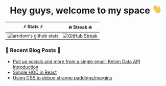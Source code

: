 <h1 align ="center"> Hey guys, welcome to my space <img src="https://raw.githubusercontent.com/ABSphreak/ABSphreak/master/gifs/Hi.gif" width="30px"> </h1>

⚡ Stats ⚡            |  🔥 Streak 🔥
:-------------------------:|:-------------------------:
![arndom's github stats](https://github-readme-stats.vercel.app/api?username=arndom&show_icons=true&count_private=true&hide_border=true&title_color=70a5fd&icon_color=bf91f3&text_color=38bdae&bg_color=0d1117) |  [![GitHub Streak](http://github-readme-streak-stats.herokuapp.com?user=arndom&theme=tokyonight_duo&hide_border=true&background=0D1117)](https://git.io/streak-stats)


### 📜 Recent Blog Posts 📜
<!-- BLOG-POST-LIST:START -->
- [Pull up socials and more from a single email: Kelvin Data API Introduction](https://arndom.hashnode.dev/pull-up-socials-and-more-from-a-single-email-kelvin-data-api-introduction)
- [Simple HOC in React](https://arndom.hashnode.dev/simple-hoc-in-react)
- [Using CSS to debug strange paddings/margins](https://arndom.hashnode.dev/using-css-to-debug-strange-paddingsmargins)
<!-- BLOG-POST-LIST:END -->


